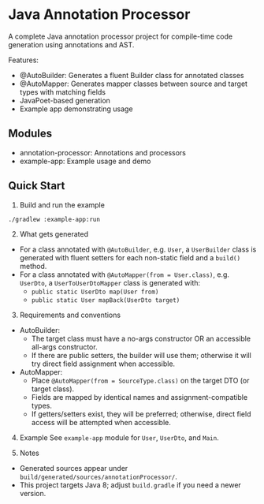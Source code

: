 # Java Annotation Processor

A complete Java annotation processor project for compile-time code generation using annotations and AST.

Features:
- @AutoBuilder: Generates a fluent Builder class for annotated classes
- @AutoMapper: Generates mapper classes between source and target types with matching fields
- JavaPoet-based generation
- Example app demonstrating usage

## Modules
- annotation-processor: Annotations and processors
- example-app: Example usage and demo

## Quick Start

1) Build and run the example
```bash
./gradlew :example-app:run
```

2) What gets generated
- For a class annotated with `@AutoBuilder`, e.g. `User`, a `UserBuilder` class is generated with fluent setters for each non-static field and a `build()` method.
- For a class annotated with `@AutoMapper(from = User.class)`, e.g. `UserDto`, a `UserToUserDtoMapper` class is generated with:
  - `public static UserDto map(User from)`
  - `public static User mapBack(UserDto target)`

3) Requirements and conventions
- AutoBuilder:
  - The target class must have a no-args constructor OR an accessible all-args constructor.
  - If there are public setters, the builder will use them; otherwise it will try direct field assignment when accessible.
- AutoMapper:
  - Place `@AutoMapper(from = SourceType.class)` on the target DTO (or target class).
  - Fields are mapped by identical names and assignment-compatible types.
  - If getters/setters exist, they will be preferred; otherwise, direct field access will be attempted when accessible.

4) Example
See `example-app` module for `User`, `UserDto`, and `Main`.

5) Notes
- Generated sources appear under `build/generated/sources/annotationProcessor/`.
- This project targets Java 8; adjust `build.gradle` if you need a newer version.